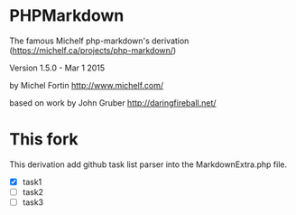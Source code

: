 # PHPMarkdown

The famous Michelf php-markdown's derivation (https://michelf.ca/projects/php-markdown/)

Version 1.5.0 - Mar 1 2015

by Michel Fortin
<http://www.michelf.com/>

based on work by John Gruber
<http://daringfireball.net/>

# This fork
This derivation add github task list parser into the MarkdownExtra.php file.

- [x] task1
- [ ] task2
- [ ] task3
